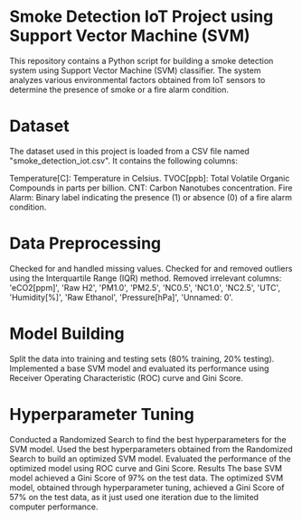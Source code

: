 # Smoke Detection IoT Project using Support Vector Machine (SVM)
This repository contains a Python script for building a smoke detection system using Support Vector Machine (SVM) classifier. The system analyzes various environmental factors obtained from IoT sensors to determine the presence of smoke or a fire alarm condition.

# Dataset
The dataset used in this project is loaded from a CSV file named "smoke_detection_iot.csv". It contains the following columns:

Temperature[C]: Temperature in Celsius.
TVOC[ppb]: Total Volatile Organic Compounds in parts per billion.
CNT: Carbon Nanotubes concentration.
Fire Alarm: Binary label indicating the presence (1) or absence (0) of a fire alarm condition.
# Data Preprocessing
Checked for and handled missing values.
Checked for and removed outliers using the Interquartile Range (IQR) method.
Removed irrelevant columns: 'eCO2[ppm]', 'Raw H2', 'PM1.0', 'PM2.5', 'NC0.5', 'NC1.0', 'NC2.5', 'UTC', 'Humidity[%]', 'Raw Ethanol', 'Pressure[hPa]', 'Unnamed: 0'.
# Model Building
Split the data into training and testing sets (80% training, 20% testing).
Implemented a base SVM model and evaluated its performance using Receiver Operating Characteristic (ROC) curve and Gini Score.
# Hyperparameter Tuning
Conducted a Randomized Search to find the best hyperparameters for the SVM model.
Used the best hyperparameters obtained from the Randomized Search to build an optimized SVM model.
Evaluated the performance of the optimized model using ROC curve and Gini Score.
Results
The base SVM model achieved a Gini Score of 97% on the test data.
The optimized SVM model, obtained through hyperparameter tuning, achieved a Gini Score of 57% on the test data, as it just used one iteration due to the limited computer performance.

